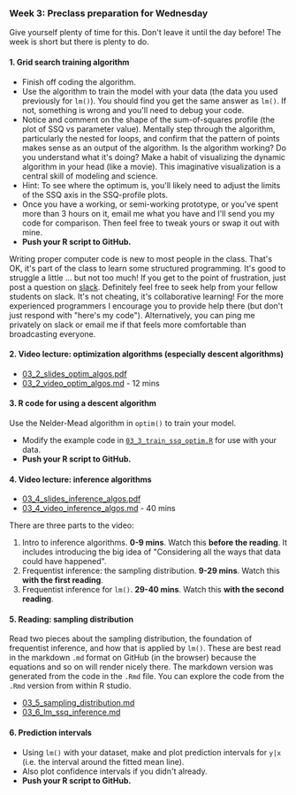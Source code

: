 ### Week 3: Preclass preparation for Wednesday

Give yourself plenty of time for this. Don't leave it until the day before! The week is short but there is plenty to do.

#### 1. Grid search training algorithm

* Finish off coding the algorithm.
* Use the algorithm to train the model with your data (the data you used previously for `lm()`). You should find you get the same answer as `lm()`. If not, something is wrong and you'll need to debug your code.
* Notice and comment on the shape of the sum-of-squares profile (the plot of SSQ vs parameter value). Mentally step through the algorithm, particularly the nested for loops, and confirm that the pattern of points makes sense as an output of the algorithm. Is the algorithm working? Do you understand what it's doing? Make a habit of visualizing the dynamic algorithm in your head (like a movie). This imaginative visualization is a central skill of modeling and science.
* Hint: To see where the optimum is, you'll likely need to adjust the limits of the SSQ axis in the SSQ-profile plots.
* Once you have a working, or semi-working prototype, or you've spent more than 3 hours on it, email me what you have and I'll send you my code for comparison. Then feel free to tweak yours or swap it out with mine.
* **Push your R script to GitHub.**

Writing proper computer code is new to most people in the class. That's OK, it's part of the class to learn some structured programming. It's good to struggle a little ... but not too much! If you get to the point of frustration, just post a question on [slack](https://ebio5460datas-jy81618.slack.com/). Definitely feel free to seek help from your fellow students on slack. It's not cheating, it's collaborative learning! For the more experienced programmers I encourage you to provide help there (but don't just respond with "here's my code"). Alternatively, you can ping me privately on slack or email me if that feels more comfortable than broadcasting everyone.

#### 2. Video lecture: optimization algorithms (especially descent algorithms)
   * [03_2_slides_optim_algos.pdf](03_2_slides_optim_algos.pdf)
   * [03_2_video_optim_algos.md](03_2_video_optim_algos.md) - 12 mins

#### 3. R code for using a descent algorithm

Use the Nelder-Mead algorithm in `optim()` to train your model.

* Modify the example code in [`03_3_train_ssq_optim.R`](03_3_train_ssq_optim.R) for use with your data. 
* **Push your R script to GitHub.**

#### 4. Video lecture: inference algorithms

   * [03_4_slides_inference_algos.pdf](03_4_slides_inference_algos.pdf)
   * [03_4_video_inference_algos.md](03_4_video_inference_algos.md) - 40 mins

There are three parts to the video:
   1. Intro to inference algorithms. **0-9 mins**. Watch this **before the reading**. It includes introducing the big idea of "Considering all the ways that data could have happened".
   2. Frequentist inference: the sampling distribution. **9-29 mins**. Watch this **with the first reading**.
   3. Frequentist inference for `lm()`. **29-40 mins**. Watch this **with the second reading**.

#### 5. Reading: sampling distribution

Read two pieces about the sampling distribution, the foundation of frequentist inference, and how that is applied by `lm()`. These are best read in the markdown `.md` format on GitHub (in the browser) because the equations and so on will render nicely there. The markdown version was generated from the code in the `.Rmd` file. You can explore the code from the `.Rmd` version from within R studio.

   * [03_5_sampling_distribution.md](03_5_sampling_distribution.md)
   * [03_6_lm_ssq_inference.md](03_6_lm_ssq_inference.md)

#### 6. Prediction intervals

* Using `lm()` with your dataset, make and plot prediction intervals for `y|x` (i.e. the interval around the fitted mean line).
* Also plot confidence intervals if you didn't already. 
* **Push your R script to GitHub.**

